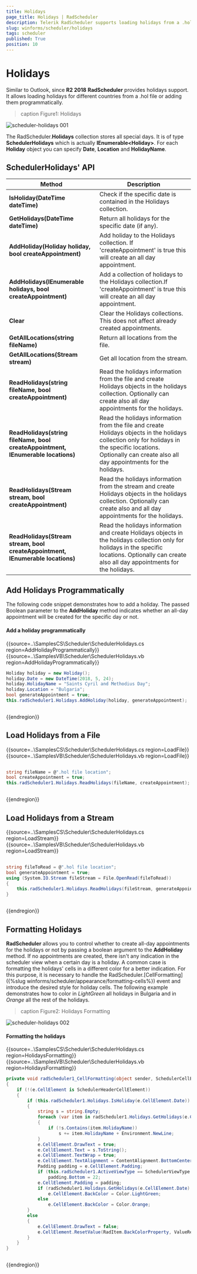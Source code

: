 ```yaml
---
title: Holidays
page_title: Holidays | RadScheduler
description: Telerik RadScheduler supports loading holidays from a .hol file.
slug: winforms/scheduler/holidays
tags: scheduler
published: True
position: 10
---
```


# Holidays

Similar to Outlook, since **R2 2018** **RadScheduler** provides holidays support. It allows loading holidays for different countries from a .hol file or adding them programmatically.

>caption Figure1: Holidays

![scheduler-holidays 001](images/scheduler-holidays001.png)

The RadScheduler.**Holidays** collection stores all special days. It is of type **SchedulerHolidays** which is actually **IEnumerable&lt;Holiday&gt;**. For each **Holiday** object you can specify **Date**, **Location** and **HolidayName**.

## SchedulerHolidays' API

|Method|Description|
|----|----|
|**IsHoliday(DateTime dateTime)**|Check if the specific date is contained in the Holidays collection.|
|**GetHolidays(DateTime dateTime)**|Return all holidays for the specific date (if any).|
|**AddHoliday(Holiday holiday, bool createAppointment)**|Add holiday to the Holidays collection. If 'createAppointment' is true this will create an all day appointment.|
|**AddHolidays(IEnumerable<Holiday> holidays, bool createAppointment)**|Add a collection of holidays to the Holidays collection.If 'createAppointment' is true this will create an all day appointment.|
|**Clear**| Clear the Holidays collections. This does not affect already created appointments.|
|**GetAllLocations(string fileName)**| Return all locations from the file.|
|**GetAllLocations(Stream stream)**| Get all location from the stream.|
|**ReadHolidays(string fileName, bool createAppointment)**|Read the holidays information from the file and create Holidays objects in the holidays collection. Optionally can create also all day appointments for the holidays.|
|**ReadHolidays(string fileName, bool createAppointment, IEnumerable<string> locations)**|Read the holidays information from the file and create Holidays objects in the holidays collection only for holidays in the specific locations. Optionally can create also all day appointments for the holidays.|
|**ReadHolidays(Stream stream, bool createAppointment)**|Read the holidays information from the stream and create Holidays objects in the holidays collection. Optionally can create also and all day appointments for the holidays.|
|**ReadHolidays(Stream stream, bool createAppointment, IEnumerable<string> locations)**|Read the holidays information and create Holidays objects in the holidays collection only for holidays in the specific locations. Optionally can create also all day appointments for the holidays.|

## Add Holidays Programmatically
 
The following code snippet demonstrates how to add a holiday. The passed Boolean parameter to the **AddHoliday** method indicates whether an all-day appointment will be created for the specific day or not. 

#### Add a holiday programmatically

{{source=..\SamplesCS\Scheduler\SchedulerHolidays.cs region=AddHolidayProgrammatically}} 
{{source=..\SamplesVB\Scheduler\SchedulerHolidays.vb region=AddHolidayProgrammatically}} 

````C#
Holiday holiday = new Holiday();
holiday.Date = new DateTime(2018, 5, 24);
holiday.HolidayName = "Saints Cyril and Methodius Day";
holiday.Location = "Bulgaria";
bool generateAppointment = true;
this.radScheduler1.Holidays.AddHoliday(holiday, generateAppointment);

````
````VB.NET
````

{{endregion}} 

## Load Holidays from a File

{{source=..\SamplesCS\Scheduler\SchedulerHolidays.cs region=LoadFile}} 
{{source=..\SamplesVB\Scheduler\SchedulerHolidays.vb region=LoadFile}} 

````C#
            
string fileName = @".hol file location";
bool createAppointment = true;
this.radScheduler1.Holidays.ReadHolidays(fileName, createAppointment);

````
````VB.NET
````

{{endregion}} 

## Load Holidays from a Stream

{{source=..\SamplesCS\Scheduler\SchedulerHolidays.cs region=LoadStream}} 
{{source=..\SamplesVB\Scheduler\SchedulerHolidays.vb region=LoadStream}} 

````C#
            
string fileToRead = @".hol file location";
bool generateAppointment = true;
using (System.IO.Stream fileStream = File.OpenRead(fileToRead))
{
    this.radScheduler1.Holidays.ReadHolidays(fileStream, generateAppointment);
}

````
````VB.NET
````

{{endregion}} 

## Formatting Holidays

**RadScheduler** allows you to control whether to create all-day appointments for the holidays or not by passing a boolean argument to the **AddHoliday** method. If no appointments are created, there isn't any indication in the scheduler view when a certain day is a holiday. A common case is formatting the holidays' cells in a different color for a better indication. For this purpose, it is necessary to handle the RadScheduler.[CellFormatting]({%slug winforms/scheduler/appearance/formatting-cells%}) event and introduce the desired style for holiday cells. The following example demonstrates how to color in *LightGreen* all holidays in Bulgaria and in *Orange* all the rest of the holidays.

>caption Figure2: Holidays Formatting 

![scheduler-holidays 002](images/scheduler-holidays002.png)

#### Formatting the holidays

{{source=..\SamplesCS\Scheduler\SchedulerHolidays.cs region=HolidaysFormatting}} 
{{source=..\SamplesVB\Scheduler\SchedulerHolidays.vb region=HolidaysFormatting}} 

````C#
private void radScheduler1_CellFormatting(object sender, SchedulerCellEventArgs e)
{
    if (!(e.CellElement is SchedulerHeaderCellElement))
    {
        if (this.radScheduler1.Holidays.IsHoliday(e.CellElement.Date))
        {
            string s = string.Empty;
            foreach (var item in radScheduler1.Holidays.GetHolidays(e.CellElement.Date).OrderBy(ae => ae.HolidayName))
            {
                if (!s.Contains(item.HolidayName))
                    s += item.HolidayName + Environment.NewLine;
            }
            e.CellElement.DrawText = true;
            e.CellElement.Text = s.ToString();
            e.CellElement.TextWrap = true;
            e.CellElement.TextAlignment = ContentAlignment.BottomCenter;
            Padding padding = e.CellElement.Padding;
            if (this.radScheduler1.ActiveViewType == SchedulerViewType.Month)
                padding.Bottom = 22;
            e.CellElement.Padding = padding;
            if (radScheduler1.Holidays.GetHolidays(e.CellElement.Date).Where(l => l.Location == "Bulgaria").Any())
                e.CellElement.BackColor = Color.LightGreen;
            else
                e.CellElement.BackColor = Color.Orange;
        }
        else
        {
            e.CellElement.DrawText = false;
            e.CellElement.ResetValue(RadItem.BackColorProperty, ValueResetFlags.Local);
        }
    }
}

````
````VB.NET
````

{{endregion}} 



